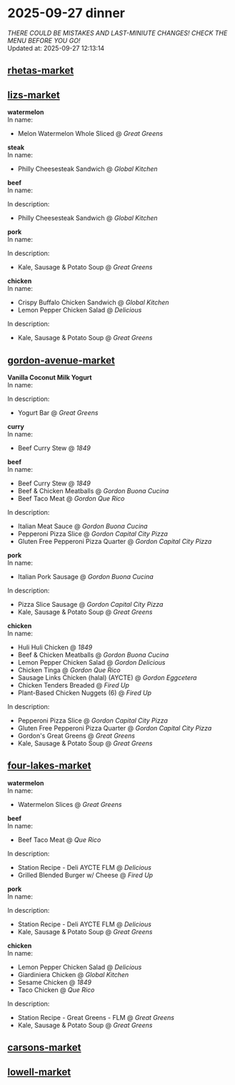 # 2025-09-27 dinner  
*THERE COULD BE MISTAKES AND LAST-MINIUTE CHANGES! CHECK THE MENU BEFORE YOU GO!*  
Updated at: 2025-09-27 12:13:14  
## [rhetas-market](https://wisc-housingdining.nutrislice.com/menu/rhetas-market/dinner/2025-09-27)  
## [lizs-market](https://wisc-housingdining.nutrislice.com/menu/lizs-market/dinner/2025-09-27)  
**watermelon**  
In name:   
 - Melon Watermelon Whole Sliced @ *Great Greens*  
  
**steak**  
In name:   
 - Philly Cheesesteak Sandwich @ *Global Kitchen*  
  
**beef**  
In name:   
  
In description:   
 - Philly Cheesesteak Sandwich @ *Global Kitchen*  
  
**pork**  
In name:   
  
In description:   
 - Kale, Sausage & Potato Soup @ *Great Greens*  
  
**chicken**  
In name:   
 - Crispy Buffalo Chicken Sandwich @ *Global Kitchen*  
 - Lemon Pepper Chicken Salad @ *Delicious*  
  
In description:   
 - Kale, Sausage & Potato Soup @ *Great Greens*  
  
## [gordon-avenue-market](https://wisc-housingdining.nutrislice.com/menu/gordon-avenue-market/dinner/2025-09-27)  
**Vanilla Coconut Milk Yogurt**  
In name:   
  
In description:   
 - Yogurt Bar @ *Great Greens*  
  
**curry**  
In name:   
 - Beef Curry Stew @ *1849*  
  
**beef**  
In name:   
 - Beef Curry Stew @ *1849*  
 - Beef & Chicken Meatballs @ *Gordon Buona Cucina*  
 - Beef Taco Meat @ *Gordon Que Rico*  
  
In description:   
 - Italian Meat Sauce @ *Gordon Buona Cucina*  
 - Pepperoni Pizza Slice @ *Gordon Capital City Pizza*  
 - Gluten Free Pepperoni Pizza Quarter @ *Gordon Capital City Pizza*  
  
**pork**  
In name:   
 - Italian Pork Sausage @ *Gordon Buona Cucina*  
  
In description:   
 - Pizza Slice Sausage @ *Gordon Capital City Pizza*  
 - Kale, Sausage & Potato Soup @ *Great Greens*  
  
**chicken**  
In name:   
 - Huli Huli Chicken @ *1849*  
 - Beef & Chicken Meatballs @ *Gordon Buona Cucina*  
 - Lemon Pepper Chicken Salad @ *Gordon Delicious*  
 - Chicken Tinga @ *Gordon Que Rico*  
 - Sausage Links Chicken (halal) (AYCTE) @ *Gordon Eggcetera*  
 - Chicken Tenders Breaded @ *Fired Up*  
 - Plant-Based Chicken Nuggets (6) @ *Fired Up*  
  
In description:   
 - Pepperoni Pizza Slice @ *Gordon Capital City Pizza*  
 - Gluten Free Pepperoni Pizza Quarter @ *Gordon Capital City Pizza*  
 - Gordon's Great Greens @ *Great Greens*  
 - Kale, Sausage & Potato Soup @ *Great Greens*  
  
## [four-lakes-market](https://wisc-housingdining.nutrislice.com/menu/four-lakes-market/dinner/2025-09-27)  
**watermelon**  
In name:   
 - Watermelon Slices @ *Great Greens*  
  
**beef**  
In name:   
 - Beef Taco Meat @ *Que Rico*  
  
In description:   
 - Station Recipe - Deli  AYCTE FLM @ *Delicious*  
 - Grilled Blended Burger w/ Cheese @ *Fired Up*  
  
**pork**  
In name:   
  
In description:   
 - Station Recipe - Deli  AYCTE FLM @ *Delicious*  
 - Kale, Sausage & Potato Soup @ *Great Greens*  
  
**chicken**  
In name:   
 - Lemon Pepper Chicken Salad @ *Delicious*  
 - Giardiniera Chicken @ *Global Kitchen*  
 - Sesame Chicken @ *1849*  
 - Taco Chicken @ *Que Rico*  
  
In description:   
 - Station Recipe - Great Greens - FLM @ *Great Greens*  
 - Kale, Sausage & Potato Soup @ *Great Greens*  
  
## [carsons-market](https://wisc-housingdining.nutrislice.com/menu/carsons-market/dinner/2025-09-27)  
## [lowell-market](https://wisc-housingdining.nutrislice.com/menu/lowell-market/dinner/2025-09-27)  
  
